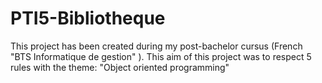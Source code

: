 PTI5-Bibliotheque
=================

This project has been created during my post-bachelor cursus (French "BTS Informatique de gestion" ). This aim of this project was to respect 5 rules with the theme: "Object oriented programming"

